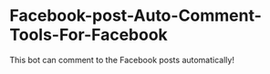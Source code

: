 # Facebook-post-Auto-Comment-Tools-For-Facebook
This bot can comment to the Facebook posts automatically!
